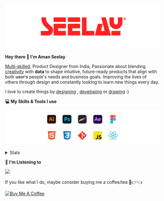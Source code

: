 [![banner](./images/seelay.svg)](https://www.seelay.in)

**Hey there 👋 I'm Aman Seelay**

[Multi-skilled](https://www.seelay.in/#skills), Product Designer from India, Passionate about blending [creativity](https://illustrations.seelay.in) with <b>data</b> to shape intuitive, future-ready products that align with both <s>user's</s> people's needs and business goals. Improving the lives of others through design and constantly looking to learn new things every day.

I love to create things by [designing](https://www.seelay.in/#work) , [developing](https://www.seelay.in/#projects) or [drawing](https://art.seelay.in) :)

**💻 My Skills & Tools I use**

[![banner](./images/skills&tools.svg)](https://www.seelay.in/about)

<details>
  <summary>Stats</summary>

---

<!--START_SECTION:waka-->
![Profile Views](http://img.shields.io/badge/Profile%20Views-0-blue)

**🐱 My GitHub Data** 

> 📦 603.2 kB Used in GitHub's Storage 
 > 
> 💼 Opted to Hire
 > 
> 📜 1 Public Repository 
 > 
> 🔑 24 Private Repository 
 > 
**I'm a Night 🦉** 

```text
🌞 Morning                402 commits         ████░░░░░░░░░░░░░░░░░░░░░   14.40 % 
🌆 Daytime                354 commits         ███░░░░░░░░░░░░░░░░░░░░░░   12.68 % 
🌃 Evening                843 commits         ████████░░░░░░░░░░░░░░░░░   30.20 % 
🌙 Night                  1192 commits        ███████████░░░░░░░░░░░░░░   42.71 % 
```
📅 **I'm Most Productive on Sunday** 

```text
Monday                   290 commits         ███░░░░░░░░░░░░░░░░░░░░░░   10.39 % 
Tuesday                  445 commits         ████░░░░░░░░░░░░░░░░░░░░░   15.94 % 
Wednesday                390 commits         ███░░░░░░░░░░░░░░░░░░░░░░   13.97 % 
Thursday                 429 commits         ████░░░░░░░░░░░░░░░░░░░░░   15.37 % 
Friday                   393 commits         ████░░░░░░░░░░░░░░░░░░░░░   14.08 % 
Saturday                 333 commits         ███░░░░░░░░░░░░░░░░░░░░░░   11.93 % 
Sunday                   511 commits         █████░░░░░░░░░░░░░░░░░░░░   18.31 % 
```


📊 **This Week I Spent My Time On** 

```text
🕑︎ Time Zone: Asia/Kolkata

💬 Programming Languages: 
Other                    14 hrs 22 mins      ███████████████████░░░░░░   75.26 % 
JavaScript               4 hrs 18 mins       ██████░░░░░░░░░░░░░░░░░░░   22.59 % 
JSON                     17 mins             ░░░░░░░░░░░░░░░░░░░░░░░░░   01.52 % 
Bash                     4 mins              ░░░░░░░░░░░░░░░░░░░░░░░░░   00.39 % 
HTML                     2 mins              ░░░░░░░░░░░░░░░░░░░░░░░░░   00.21 % 

🔥 Editors: 
Chrome                   12 hrs 14 mins      ████████████████░░░░░░░░░   64.08 % 
VS Code                  3 hrs 50 mins       █████░░░░░░░░░░░░░░░░░░░░   20.08 % 
Edge                     3 hrs 1 min         ████░░░░░░░░░░░░░░░░░░░░░   15.83 % 

💻 Operating System: 
Windows                  19 hrs 5 mins       █████████████████████████   100.00 % 
```

**I Mostly Code in JavaScript** 

```text
JavaScript               16 repos            ███████████████░░░░░░░░░░   61.54 % 
HTML                     4 repos             ████░░░░░░░░░░░░░░░░░░░░░   15.38 % 
TypeScript               4 repos             ████░░░░░░░░░░░░░░░░░░░░░   15.38 % 
Java                     2 repos             ██░░░░░░░░░░░░░░░░░░░░░░░   07.69 % 
```




 Last Updated on 19/04/2025 06:46:45 UTC
<!--END_SECTION:waka-->

---

 </details>

**🎵 I'm Listening to**

<object data="https://now-play.vercel.app/api/generate?uid=7a17a86e-d6b7-43b5-8d9c-1d6dae42a779" >

  <img src="https://now-play.vercel.app/api/generate?uid=7a17a86e-d6b7-43b5-8d9c-1d6dae42a779" />

</object>

If you like what I do, maybe consider buying me a coffee/tea 🥺👉👈

<a href="https://www.buymeacoffee.com/seelay" target="_blank"><img src="https://cdn.buymeacoffee.com/buttons/v2/default-red.png" alt="Buy Me A Coffee" width="150" ></a>
